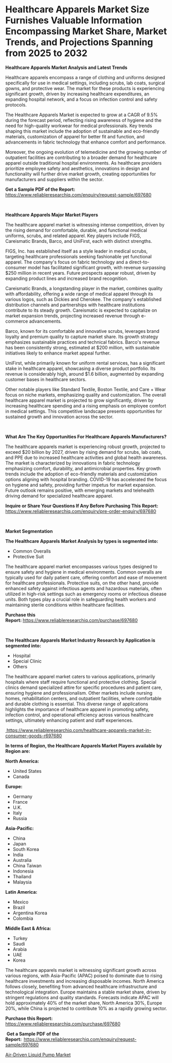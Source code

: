 <p><h1>Healthcare Apparels Market Size Furnishes Valuable Information Encompassing Market Share, Market Trends, and Projections Spanning from 2025 to 2032</h1></p><p><strong>Healthcare Apparels Market Analysis and Latest Trends</strong></p>
<p><p>Healthcare apparels encompass a range of clothing and uniforms designed specifically for use in medical settings, including scrubs, lab coats, surgical gowns, and protective wear. The market for these products is experiencing significant growth, driven by increasing healthcare expenditures, an expanding hospital network, and a focus on infection control and safety protocols. </p><p>The Healthcare Apparels Market is expected to grow at a CAGR of 9.5% during the forecast period, reflecting rising awareness of hygiene and the need for high-quality workwear for medical professionals. Key trends shaping this market include the adoption of sustainable and eco-friendly materials, customization of apparel for better fit and function, and advancements in fabric technology that enhance comfort and performance. </p><p>Moreover, the ongoing evolution of telemedicine and the growing number of outpatient facilities are contributing to a broader demand for healthcare apparel outside traditional hospital environments. As healthcare providers prioritize employee safety and aesthetics, innovations in design and functionality will further drive market growth, creating opportunities for manufacturers and suppliers within the sector.</p></p>
<p><strong>Get a Sample PDF of the Report:&nbsp;</strong> <a href="https://www.reliableresearchiq.com/enquiry/request-sample/697680?utm_campaign=3058&utm_medium=2&utm_source=Github&utm_content=ia&utm_term=23032025&utm_id=healthcare-apparels">https://www.reliableresearchiq.com/enquiry/request-sample/697680</a></p>
<p>&nbsp;</p>
<p><strong>Healthcare Apparels Major Market Players</strong></p>
<p><p>The healthcare apparel market is witnessing intense competition, driven by the rising demand for comfortable, durable, and functional medical uniforms, scrubs, and related apparel. Key players include FIGS, Careismatic Brands, Barco, and UniFirst, each with distinct strengths.</p><p>FIGS, Inc. has established itself as a style leader in medical scrubs, targeting healthcare professionals seeking fashionable yet functional apparel. The company's focus on fabric technology and a direct-to-consumer model has facilitated significant growth, with revenue surpassing $250 million in recent years. Future prospects appear robust, driven by expanding product lines and increased brand recognition.</p><p>Careismatic Brands, a longstanding player in the market, combines quality with affordability, offering a wide range of medical apparel through its various logos, such as Dickies and Cherokee. The company's established distribution channels and partnerships with healthcare institutions contribute to its steady growth. Careismatic is expected to capitalize on market expansion trends, projecting increased revenue through e-commerce advancements.</p><p>Barco, known for its comfortable and innovative scrubs, leverages brand loyalty and premium quality to capture market share. Its growth strategy emphasizes sustainable practices and technical fabrics. Barco's revenue has been consistently strong, estimated at $200 million, with sustainable initiatives likely to enhance market appeal further.</p><p>UniFirst, while primarily known for uniform rental services, has a significant stake in healthcare apparel, showcasing a diverse product portfolio. Its revenue is considerably high, around $1.6 billion, augmented by expanding customer bases in healthcare sectors.</p><p>Other notable players like Standard Textile, Boston Textile, and Care + Wear focus on niche markets, emphasizing quality and customization. The overall healthcare apparel market is projected to grow significantly, driven by increasing healthcare spending and a rising emphasis on employee comfort in medical settings. This competitive landscape presents opportunities for sustained growth and innovation across the sector.</p></p>
<p>&nbsp;</p>
<p><strong>What Are The Key Opportunities For Healthcare Apparels Manufacturers?</strong></p>
<p><p>The healthcare apparels market is experiencing robust growth, projected to exceed $20 billion by 2027, driven by rising demand for scrubs, lab coats, and PPE due to increased healthcare activities and global health awareness. The market is characterized by innovations in fabric technology emphasizing comfort, durability, and antimicrobial properties. Key growth trends include the adoption of eco-friendly materials and customization options aligning with hospital branding. COVID-19 has accelerated the focus on hygiene and safety, providing further impetus for market expansion. Future outlook remains positive, with emerging markets and telehealth driving demand for specialized healthcare apparel.</p></p>
<p><strong>Inquire or Share Your Questions If Any Before Purchasing This Report:</strong> <a href="https://www.reliableresearchiq.com/enquiry/pre-order-enquiry/697680?utm_campaign=3058&utm_medium=2&utm_source=Github&utm_content=ia&utm_term=23032025&utm_id=healthcare-apparels">https://www.reliableresearchiq.com/enquiry/pre-order-enquiry/697680</a></p>
<p>&nbsp;</p>
<p><strong>Market Segmentation</strong></p>
<p><strong>The Healthcare Apparels Market Analysis by types is segmented into:</strong></p>
<p><ul><li>Common Overalls</li><li>Protective Suit</li></ul></p>
<p><p>The healthcare apparel market encompasses various types designed to ensure safety and hygiene in medical environments. Common overalls are typically used for daily patient care, offering comfort and ease of movement for healthcare professionals. Protective suits, on the other hand, provide enhanced safety against infectious agents and hazardous materials, often utilized in high-risk settings such as emergency rooms or infectious disease units. Both types play a crucial role in safeguarding health workers and maintaining sterile conditions within healthcare facilities.</p></p>
<p><strong>Purchase this Report:&nbsp;</strong><a href="https://www.reliableresearchiq.com/purchase/697680?utm_campaign=3058&utm_medium=2&utm_source=Github&utm_content=ia&utm_term=23032025&utm_id=healthcare-apparels">https://www.reliableresearchiq.com/purchase/697680</a></p>
<p>&nbsp;</p>
<p><strong>The Healthcare Apparels Market Industry Research by Application is segmented into:</strong></p>
<p><ul><li>Hospital</li><li>Special Clinic</li><li>Others</li></ul></p>
<p><p>The healthcare apparel market caters to various applications, primarily hospitals where staff require functional and protective clothing. Special clinics demand specialized attire for specific procedures and patient care, ensuring hygiene and professionalism. Other markets include nursing homes, rehabilitation centers, and outpatient facilities, where comfortable and durable clothing is essential. This diverse range of applications highlights the importance of healthcare apparel in promoting safety, infection control, and operational efficiency across various healthcare settings, ultimately enhancing patient and staff experiences.</p></p>
<p><a href="https://www.reliableresearchiq.com/healthcare-apparels-market-in-consumer-goods-r697680?utm_campaign=3058&utm_medium=2&utm_source=Github&utm_content=ia&utm_term=23032025&utm_id=healthcare-apparels">&nbsp;https://www.reliableresearchiq.com/healthcare-apparels-market-in-consumer-goods-r697680</a></p>
<p><strong>In terms of Region, the Healthcare Apparels Market Players available by Region are:</strong></p>
<p>
    <p> <strong> North America: </strong>
        <ul>
            <li>United States</li>
            <li>Canada</li>
        </ul>
        </p> 
    <p> <strong> Europe: </strong>
        <ul>
            <li>Germany</li>
            <li>France</li>
            <li>U.K.</li>
            <li>Italy</li>
            <li>Russia</li>
        </ul>
        </p> 
    <p> <strong> Asia-Pacific: </strong>
        <ul>
            <li>China</li>
            <li>Japan</li>
            <li>South Korea</li>
            <li>India</li>
            <li>Australia</li>
            <li>China Taiwan</li>
            <li>Indonesia</li>
            <li>Thailand</li>
            <li>Malaysia</li>
        </ul>
        </p> 
    <p> <strong> Latin America: </strong>
        <ul>
            <li>Mexico</li>
            <li>Brazil</li>
            <li>Argentina Korea</li>
            <li>Colombia</li>
        </ul>
        </p> 
    <p> <strong> Middle East & Africa: </strong>
        <ul>
            <li>Turkey</li>
            <li>Saudi</li>
            <li>Arabia</li>
            <li>UAE</li>
            <li>Korea</li>
        </ul>
    </p>
    </p>
<p><p>The healthcare apparels market is witnessing significant growth across various regions, with Asia-Pacific (APAC) poised to dominate due to rising healthcare investments and increasing disposable incomes. North America follows closely, benefiting from advanced healthcare infrastructure and technological integration. Europe maintains a stable market share, driven by stringent regulations and quality standards. Forecasts indicate APAC will hold approximately 40% of the market share, North America 30%, Europe 20%, while China is projected to contribute 10% as a rapidly growing sector.</p></p>
<p><strong>Purchase this Report: </strong><a href="https://www.reliableresearchiq.com/purchase/697680?utm_campaign=3058&utm_medium=2&utm_source=Github&utm_content=ia&utm_term=23032025&utm_id=healthcare-apparels">https://www.reliableresearchiq.com/purchase/697680</a></p>
<p>&nbsp;<strong>Get a Sample PDF of the Report:&nbsp;&nbsp;</strong><a href="https://www.reliableresearchiq.com/enquiry/request-sample/697680?utm_campaign=3058&utm_medium=2&utm_source=Github&utm_content=ia&utm_term=23032025&utm_id=healthcare-apparels">https://www.reliableresearchiq.com/enquiry/request-sample/697680</a></p>
<p><strong></strong></p>
<p><p><a href="https://github.com/saklpelzami95/Market-Research-Report-List-1/blob/main/air-driven-liquid-pump-market.md?utm_campaign=3058&utm_medium=2&utm_source=Github&utm_content=ia&utm_term=23032025&utm_id=healthcare-apparels">Air-Driven Liquid Pump Market</a></p></p>